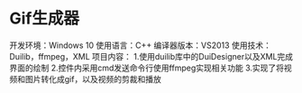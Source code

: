 # Gif生成器
开发环境：Windows 10  使用语言：C++  编译器版本：VS2013
使用技术：Duilib，ffmpeg，XML
项目内容：
  1.使用duilib库中的DuiDesigner以及XML完成界面的绘制
  2.控件内采用cmd发送命令行使用ffmpeg实现相关功能
  3.实现了将视频和图片转化成gif，以及视频的剪裁和播放
